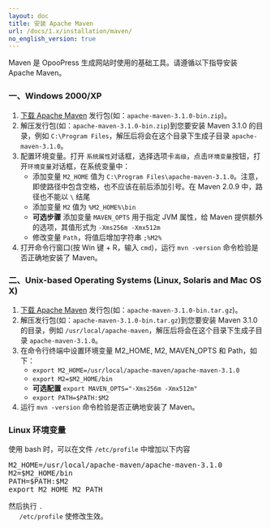 ```yaml
---
layout: doc
title: 安装 Apache Maven
url: /docs/1.x/installation/maven/
no_english_version: true
---
```


Maven 是 OpooPress 生成网站时使用的基础工具。请遵循以下指导安装 Apache Maven。

### 一、Windows 2000/XP
1. [下载 Apache Maven](http://maven.apache.org/download.cgi) 发行包(如：`apache-maven-3.1.0-bin.zip`)。
2. 解压发行包(如：`apache-maven-3.1.0-bin.zip`)到您要安装 Maven 3.1.0 的目录，例如 `C:\Program Files`，解压后将会在这个目录下生成子目录 `apache-maven-3.1.0`。
3.  配置环境变量。打开 `系统属性`对话框，选择选项卡`高级`，点击`环境变量`按钮，打开`环境变量`对话框，在系统变量中：
    - 添加变量 `M2_HOME` 值为 `C:\Program Files\apache-maven-3.1.0`。注意，即使路径中包含空格，也不应该在前后添加引号。在 Maven 2.0.9 中，路径也不能以 `\` 结尾
    - 添加变量 `M2` 值为 `%M2_HOME%\bin`
    - **可选步骤** 添加变量 `MAVEN_OPTS` 用于指定 JVM 属性，给 Maven 提供额外的选项，其值形式为 `-Xms256m -Xmx512m`
    - 修改变量 `Path`，将值后增加字符串 `;%M2%`
4. 打开命令行窗口(按 Win 键 + R，输入 `cmd`)，运行 `mvn -version` 命令检验是否正确地安装了 Maven。

### 二、Unix-based Operating Systems (Linux, Solaris and Mac OS X)
1. [下载 Apache Maven](http://maven.apache.org/download.cgi) 发行包(如：`apache-maven-3.1.0-bin.tar.gz`)。
2. 解压发行包(如：`apache-maven-3.1.0-bin.tar.gz`)到您要安装 Maven 3.1.0 的目录，例如 `/usr/local/apache-maven`，解压后将会在这个目录下生成子目录 `apache-maven-3.1.0`。
3. 在命令行终端中设置环境变量 M2_HOME, M2, MAVEN_OPTS 和 Path，如下：
    - `export M2_HOME=/usr/local/apache-maven/apache-maven-3.1.0`
    - `export M2=$M2_HOME/bin`
    - **可选配置** `export MAVEN_OPTS="-Xms256m -Xmx512m"`
    - `export PATH=$PATH:$M2`
4. 运行 `mvn -version` 命令检验是否正确地安装了 Maven。


<div class='note'>
  <h3>Linux 环境变量</h3>
  <p>使用 bash 时，可以在文件 <code>/etc/profile</code> 中增加以下内容
  <pre>M2_HOME=/usr/local/apache-maven/apache-maven-3.1.0
M2=$M2_HOME/bin
PATH=$PATH:$M2
export M2_HOME M2 PATH</pre>
  </p>
   <p>然后执行 <code>. 
   /etc/profile</code> 使修改生效。</p>
</div>
